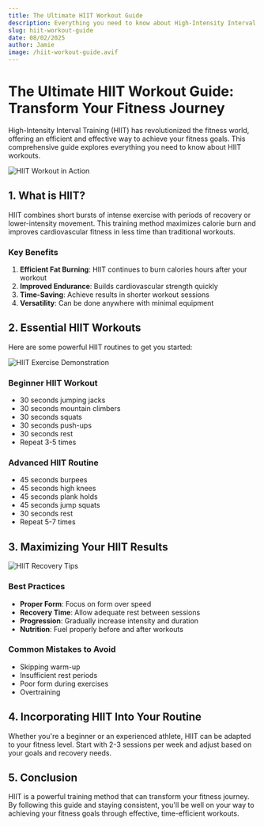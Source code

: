 ```yaml
---
title: The Ultimate HIIT Workout Guide
description: Everything you need to know about High-Intensity Interval Training (HIIT) - benefits, workouts, and tips for maximum results
slug: hiit-workout-guide
date: 08/02/2025
author: Jamie 
image: /hiit-workout-guide.avif
---
```


# The Ultimate HIIT Workout Guide: Transform Your Fitness Journey

High-Intensity Interval Training (HIIT) has revolutionized the fitness world, offering an efficient and effective way to achieve your fitness goals. This comprehensive guide explores everything you need to know about HIIT workouts.

![HIIT Workout in Action](/workout-pic-1.webp)

## 1. What is HIIT?

HIIT combines short bursts of intense exercise with periods of recovery or lower-intensity movement. This training method maximizes calorie burn and improves cardiovascular fitness in less time than traditional workouts.

### Key Benefits

1. **Efficient Fat Burning**: HIIT continues to burn calories hours after your workout
2. **Improved Endurance**: Builds cardiovascular strength quickly
3. **Time-Saving**: Achieve results in shorter workout sessions
4. **Versatility**: Can be done anywhere with minimal equipment

## 2. Essential HIIT Workouts

Here are some powerful HIIT routines to get you started:

![HIIT Exercise Demonstration](/hiit-exercises.jpg)

### Beginner HIIT Workout
- 30 seconds jumping jacks
- 30 seconds mountain climbers
- 30 seconds squats
- 30 seconds push-ups
- 30 seconds rest
- Repeat 3-5 times

### Advanced HIIT Routine
- 45 seconds burpees
- 45 seconds high knees
- 45 seconds plank holds
- 45 seconds jump squats
- 30 seconds rest
- Repeat 5-7 times

## 3. Maximizing Your HIIT Results

![HIIT Recovery Tips](/hiit-recovery.jpg)

### Best Practices

- **Proper Form**: Focus on form over speed
- **Recovery Time**: Allow adequate rest between sessions
- **Progression**: Gradually increase intensity and duration
- **Nutrition**: Fuel properly before and after workouts

### Common Mistakes to Avoid

- Skipping warm-up
- Insufficient rest periods
- Poor form during exercises
- Overtraining

## 4. Incorporating HIIT Into Your Routine

Whether you're a beginner or an experienced athlete, HIIT can be adapted to your fitness level. Start with 2-3 sessions per week and adjust based on your goals and recovery needs.

## 5. Conclusion

HIIT is a powerful training method that can transform your fitness journey. By following this guide and staying consistent, you'll be well on your way to achieving your fitness goals through effective, time-efficient workouts.
